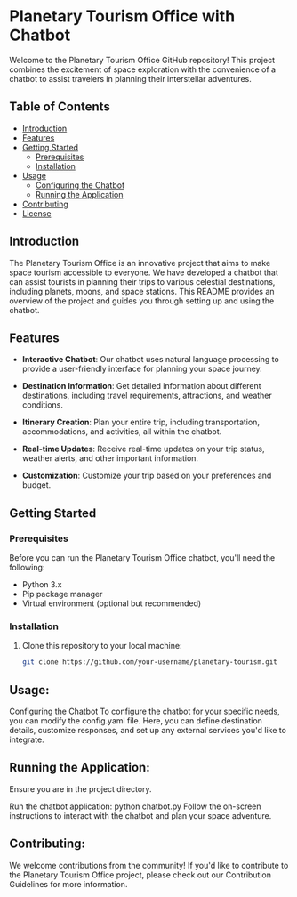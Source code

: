 # Planetary Tourism Office with Chatbot

Welcome to the Planetary Tourism Office GitHub repository! This project combines the excitement of space exploration with the convenience of a chatbot to assist travelers in planning their interstellar adventures.

## Table of Contents

- [Introduction](#introduction)
- [Features](#features)
- [Getting Started](#getting-started)
  - [Prerequisites](#prerequisites)
  - [Installation](#installation)
- [Usage](#usage)
  - [Configuring the Chatbot](#configuring-the-chatbot)
  - [Running the Application](#running-the-application)
- [Contributing](#contributing)
- [License](#license)

## Introduction

The Planetary Tourism Office is an innovative project that aims to make space tourism accessible to everyone. We have developed a chatbot that can assist tourists in planning their trips to various celestial destinations, including planets, moons, and space stations. This README provides an overview of the project and guides you through setting up and using the chatbot.

## Features

- **Interactive Chatbot**: Our chatbot uses natural language processing to provide a user-friendly interface for planning your space journey.

- **Destination Information**: Get detailed information about different destinations, including travel requirements, attractions, and weather conditions.

- **Itinerary Creation**: Plan your entire trip, including transportation, accommodations, and activities, all within the chatbot.

- **Real-time Updates**: Receive real-time updates on your trip status, weather alerts, and other important information.

- **Customization**: Customize your trip based on your preferences and budget.

## Getting Started

### Prerequisites

Before you can run the Planetary Tourism Office chatbot, you'll need the following:

- Python 3.x
- Pip package manager
- Virtual environment (optional but recommended)

### Installation

1. Clone this repository to your local machine:

   ```bash
   git clone https://github.com/your-username/planetary-tourism.git

Usage:
-------
Configuring the Chatbot
To configure the chatbot for your specific needs, you can modify the config.yaml file. Here, you can define destination details, customize responses, and set up any external services you'd like to integrate.

Running the Application:
---------------------------
Ensure you are in the project directory.

Run the chatbot application:
python chatbot.py
Follow the on-screen instructions to interact with the chatbot and plan your space adventure.

Contributing:
-------------
We welcome contributions from the community! If you'd like to contribute to the Planetary Tourism Office project, please check out our Contribution Guidelines for more information.
